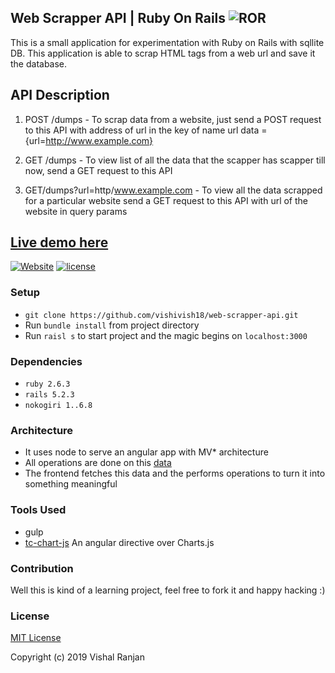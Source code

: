 ## Web Scrapper API | Ruby On Rails ![ROR](https://rubyonrails.org/images/rails-logo.svg)

This is a small application for experimentation with Ruby on Rails with sqllite DB. This application is able to scrap HTML tags from a web url and save it the database.

## API Description
1. POST /dumps - To scrap data from a website, just send a POST request to this API with address of url in the key of name url
data  = {url=http://www.example.com}

2. GET /dumps - To view list of all the data that the scapper has scapper till now, send a GET request to this API

3. GET/dumps?url=http/www.example.com - To view all the data scrapped for a particular website send a GET request to this API with url of the website in query params


## [Live demo here](http://decision-making.vishalranjan.in/)
[![Website](https://img.shields.io/website-up-down-green-red/http/shields.io.svg?maxAge=2592000)](http://decision-making.vishalranjan.in/) [![license](https://img.shields.io/github/license/mashape/apistatus.svg?maxAge=2592000)](http://mit-license.org/)


### Setup
* `git clone https://github.com/vishivish18/web-scrapper-api.git`
* Run `bundle install` from project directory
* Run `raisl s` to start project and the magic begins on `localhost:3000`

### Dependencies

* `ruby 2.6.3` 
* `rails 5.2.3`
* `nokogiri 1..6.8`


### Architecture

* It uses node to serve an angular app with MV* architecture
* All operations are done on this [data](http://decision-making.vishalranjan.in/data/sachin.csv) 
* The frontend fetches this data and the performs operations to turn it into something meaningful

### Tools Used
* gulp
* [tc-chart-js](http://carlcraig.github.io/tc-angular-chartjs/) An angular directive over Charts.js


### Contribution
Well this is kind of a learning project, feel free to fork it and happy hacking :)

### License
[MIT License](http://mit-license.org/)

Copyright (c) 2019 Vishal Ranjan
